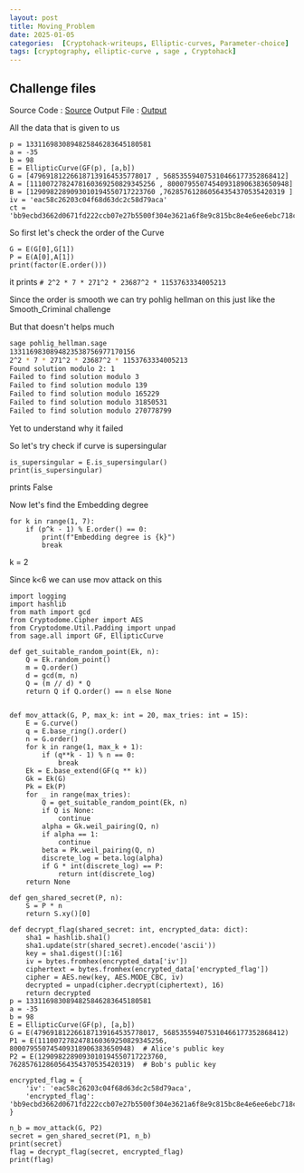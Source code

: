 ```yaml
---
layout: post
title: Moving_Problem
date: 2025-01-05
categories:  [Cryptohack-writeups, Elliptic-curves, Parameter-choice] 
tags: [cryptography, elliptic-curve , sage , Cryptohack]
---
```

## Challenge files 
Source Code : [Source](https://github.com/G1r00t/CryptoHack_Writeups/blob/main/Elliptic_curves/Parametr_Choice/Moving_problem/e.sage)
Output File : [Output](https://github.com/G1r00t/CryptoHack_Writeups/blob/main/Elliptic_curves/Parametr_Choice/Moving_problem/5.txt)

All the data that is given to us
```sage
p = 1331169830894825846283645180581
a = -35
b = 98
E = EllipticCurve(GF(p), [a,b])
G = [479691812266187139164535778017 , 568535594075310466177352868412]
A = [1110072782478160369250829345256 , 800079550745409318906383650948]
B = [1290982289093010194550717223760 ,762857612860564354370535420319 ]
iv = 'eac58c26203c04f68d63dc2c58d79aca'
ct = 'bb9ecbd3662d0671fd222ccb07e27b5500f304e3621a6f8e9c815bc8e4e6ee6ebc718ce9ca115cb4e41acb90dbcabb0d'
```
So first let's check the order of the Curve
```
G = E(G[0],G[1])
P = E(A[0],A[1])
print(factor(E.order()))
```
it prints `# 2^2 * 7 * 271^2 * 23687^2 * 1153763334005213`

Since the order is smooth we can try pohlig hellman on this just like the Smooth_Criminal challenge 

But that doesn't helps much
```bash
sage pohlig_hellman.sage
1331169830894823538756977170156
2^2 * 7 * 271^2 * 23687^2 * 1153763334005213
Found solution modulo 2: 1
Failed to find solution modulo 3
Failed to find solution modulo 139
Failed to find solution modulo 165229
Failed to find solution modulo 31850531
Failed to find solution modulo 270778799
```

Yet to understand why it failed

So let's try check if curve is supersingular
```
is_supersingular = E.is_supersingular()
print(is_supersingular)
```
prints False

Now let's find the Embedding degree
```sage
for k in range(1, 7):
    if (p^k - 1) % E.order() == 0:
        print(f"Embedding degree is {k}")
        break
```
k = 2

Since k<6 we can use mov attack on this

```
import logging
import hashlib
from math import gcd
from Cryptodome.Cipher import AES
from Cryptodome.Util.Padding import unpad
from sage.all import GF, EllipticCurve

def get_suitable_random_point(Ek, n):
    Q = Ek.random_point()
    m = Q.order()
    d = gcd(m, n)
    Q = (m // d) * Q
    return Q if Q.order() == n else None


def mov_attack(G, P, max_k: int = 20, max_tries: int = 15):
    E = G.curve()
    q = E.base_ring().order()
    n = G.order()
    for k in range(1, max_k + 1):
        if (q**k - 1) % n == 0:
            break
    Ek = E.base_extend(GF(q ** k))
    Gk = Ek(G)
    Pk = Ek(P)
    for _ in range(max_tries):
        Q = get_suitable_random_point(Ek, n)
        if Q is None:
            continue    
        alpha = Gk.weil_pairing(Q, n)
        if alpha == 1:
            continue   
        beta = Pk.weil_pairing(Q, n)
        discrete_log = beta.log(alpha)
        if G * int(discrete_log) == P:
            return int(discrete_log)            
    return None

def gen_shared_secret(P, n):
    S = P * n
    return S.xy()[0]

def decrypt_flag(shared_secret: int, encrypted_data: dict):
    sha1 = hashlib.sha1()
    sha1.update(str(shared_secret).encode('ascii'))
    key = sha1.digest()[:16]
    iv = bytes.fromhex(encrypted_data['iv'])
    ciphertext = bytes.fromhex(encrypted_data['encrypted_flag'])
    cipher = AES.new(key, AES.MODE_CBC, iv)
    decrypted = unpad(cipher.decrypt(ciphertext), 16)
    return decrypted
p = 1331169830894825846283645180581
a = -35
b = 98
E = EllipticCurve(GF(p), [a,b])
G = E(479691812266187139164535778017, 568535594075310466177352868412)
P1 = E(1110072782478160369250829345256, 800079550745409318906383650948)  # Alice's public key
P2 = E(1290982289093010194550717223760, 762857612860564354370535420319)  # Bob's public key

encrypted_flag = {
    'iv': 'eac58c26203c04f68d63dc2c58d79aca',
    'encrypted_flag': 'bb9ecbd3662d0671fd222ccb07e27b5500f304e3621a6f8e9c815bc8e4e6ee6ebc718ce9ca115cb4e41acb90dbcabb0d'
}

n_b = mov_attack(G, P2)
secret = gen_shared_secret(P1, n_b)
print(secret)
flag = decrypt_flag(secret, encrypted_flag)
print(flag)
```